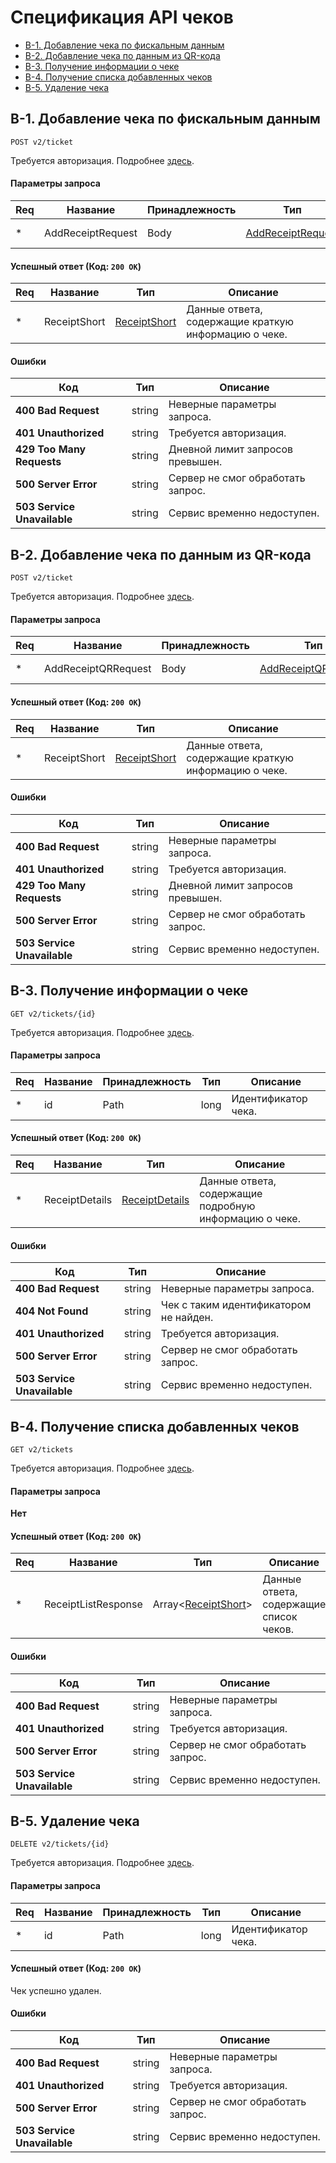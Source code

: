 # Спецификация API чеков

- [B-1. Добавление чека по фискальным данным](#b-1-%D0%B4%D0%BE%D0%B1%D0%B0%D0%B2%D0%BB%D0%B5%D0%BD%D0%B8%D0%B5-%D1%87%D0%B5%D0%BA%D0%B0-%D0%BF%D0%BE-%D1%84%D0%B8%D1%81%D0%BA%D0%B0%D0%BB%D1%8C%D0%BD%D1%8B%D0%BC-%D0%B4%D0%B0%D0%BD%D0%BD%D1%8B%D0%BC)
- [B-2. Добавление чека по данным из QR-кода](#b-2-%D0%B4%D0%BE%D0%B1%D0%B0%D0%B2%D0%BB%D0%B5%D0%BD%D0%B8%D0%B5-%D1%87%D0%B5%D0%BA%D0%B0-%D0%BF%D0%BE-%D0%B4%D0%B0%D0%BD%D0%BD%D1%8B%D0%BC-%D0%B8%D0%B7-qr-%D0%BA%D0%BE%D0%B4%D0%B0)
- [B-3. Получение информации о чеке](#b-3-%D0%BF%D0%BE%D0%BB%D1%83%D1%87%D0%B5%D0%BD%D0%B8%D0%B5-%D0%B8%D0%BD%D1%84%D0%BE%D1%80%D0%BC%D0%B0%D1%86%D0%B8%D0%B8-%D0%BE-%D1%87%D0%B5%D0%BA%D0%B5)
- [B-4. Получение списка добавленных чеков](#b-4-%D0%BF%D0%BE%D0%BB%D1%83%D1%87%D0%B5%D0%BD%D0%B8%D0%B5-%D1%81%D0%BF%D0%B8%D1%81%D0%BA%D0%B0-%D0%B4%D0%BE%D0%B1%D0%B0%D0%B2%D0%BB%D0%B5%D0%BD%D0%BD%D1%8B%D1%85-%D1%87%D0%B5%D0%BA%D0%BE%D0%B2)
- [B-5. Удаление чека](#b-5-%D1%83%D0%B4%D0%B0%D0%BB%D0%B5%D0%BD%D0%B8%D0%B5-%D1%87%D0%B5%D0%BA%D0%B0)

## **B-1. Добавление чека по фискальным данным**

`POST v2/ticket`

Требуется авторизация. Подробнее [здесь](./general-spec.md#authorization).

#### **Параметры запроса**

| Req | Название          | Принадлежность | Тип                                                    | Описание        |
| --- | ----------------- | -------------- | ------------------------------------------------------ | --------------- |
| \*  | AddReceiptRequest | Body           | [AddReceiptRequest](./data-model.md#AddReceiptRequest) | Данные запроса. |

#### Успешный ответ (Код: `200 OK`)

| Req | Название     | Тип                                          | Описание                                             |
| --- | ------------ | -------------------------------------------- | ---------------------------------------------------- |
| \*  | ReceiptShort | [ReceiptShort](./data-model.md#ReceiptShort) | Данные ответа, содержащие краткую информацию о чеке. |

#### **Ошибки**

| Код                         | Тип    | Описание                          |
| --------------------------- | ------ | --------------------------------- |
| **400 Bad Request**         | string | Неверные параметры запроса.       |
| **401 Unauthorized**        | string | Требуется авторизация.            |
| **429 Too Many Requests**   | string | Дневной лимит запросов превышен.  |
| **500 Server Error**        | string | Сервер не смог обработать запрос. |
| **503 Service Unavailable** | string | Сервис временно недоступен.       |

## **B-2. Добавление чека по данным из QR-кода**

`POST v2/ticket`

Требуется авторизация. Подробнее [здесь](./general-spec.md#authorization).

#### **Параметры запроса**

| Req | Название            | Принадлежность | Тип                                                        | Описание        |
| --- | ------------------- | -------------- | ---------------------------------------------------------- | --------------- |
| \*  | AddReceiptQRRequest | Body           | [AddReceiptQRRequest](./data-model.md#AddReceiptQRRequest) | Данные запроса. |

#### Успешный ответ (Код: `200 OK`)

| Req | Название     | Тип                                          | Описание                                             |
| --- | ------------ | -------------------------------------------- | ---------------------------------------------------- |
| \*  | ReceiptShort | [ReceiptShort](./data-model.md#ReceiptShort) | Данные ответа, содержащие краткую информацию о чеке. |

#### **Ошибки**

| Код                         | Тип    | Описание                          |
| --------------------------- | ------ | --------------------------------- |
| **400 Bad Request**         | string | Неверные параметры запроса.       |
| **401 Unauthorized**        | string | Требуется авторизация.            |
| **429 Too Many Requests**   | string | Дневной лимит запросов превышен.  |
| **500 Server Error**        | string | Сервер не смог обработать запрос. |
| **503 Service Unavailable** | string | Сервис временно недоступен.       |

## **B-3. Получение информации о чеке**

`GET v2/tickets/{id}`

Требуется авторизация. Подробнее [здесь](./general-spec.md#authorization).

#### **Параметры запроса**

| Req | Название | Принадлежность | Тип  | Описание            |
| --- | -------- | -------------- | ---- | ------------------- |
| \*  | id       | Path           | long | Идентификатор чека. |

#### Успешный ответ (Код: `200 OK`)

| Req | Название       | Тип                                              | Описание                                               |
| --- | -------------- | ------------------------------------------------ | ------------------------------------------------------ |
| \*  | ReceiptDetails | [ReceiptDetails](./data-model.md#ReceiptDetails) | Данные ответа, содержащие подробную информацию о чеке. |

#### **Ошибки**

| Код                         | Тип    | Описание                               |
| --------------------------- | ------ | -------------------------------------- |
| **400 Bad Request**         | string | Неверные параметры запроса.            |
| **404 Not Found**           | string | Чек с таким идентификатором не найден. |
| **401 Unauthorized**        | string | Требуется авторизация.                 |
| **500 Server Error**        | string | Сервер не смог обработать запрос.      |
| **503 Service Unavailable** | string | Сервис временно недоступен.            |

## **B-4. Получение списка добавленных чеков**

`GET v2/tickets`

Требуется авторизация. Подробнее [здесь](./general-spec.md#authorization).

#### **Параметры запроса**

**Нет**

#### Успешный ответ (Код: `200 OK`)

| Req | Название            | Тип                                                   | Описание                                |
| --- | ------------------- | ----------------------------------------------------- | --------------------------------------- |
| \*  | ReceiptListResponse | Array\<[ReceiptShort](./data-model.md#ReceiptShort)\> | Данные ответа, содержащие список чеков. |

#### **Ошибки**

| Код                         | Тип    | Описание                          |
| --------------------------- | ------ | --------------------------------- |
| **400 Bad Request**         | string | Неверные параметры запроса.       |
| **401 Unauthorized**        | string | Требуется авторизация.            |
| **500 Server Error**        | string | Сервер не смог обработать запрос. |
| **503 Service Unavailable** | string | Сервис временно недоступен.       |

## **B-5. Удаление чека**

`DELETE v2/tickets/{id}`

Требуется авторизация. Подробнее [здесь](./general-spec.md#authorization).

#### **Параметры запроса**

| Req | Название | Принадлежность | Тип  | Описание            |
| --- | -------- | -------------- | ---- | ------------------- |
| \*  | id       | Path           | long | Идентификатор чека. |

#### Успешный ответ (Код: `200 OK`)

Чек успешно удален.

#### **Ошибки**

| Код                         | Тип    | Описание                          |
| --------------------------- | ------ | --------------------------------- |
| **400 Bad Request**         | string | Неверные параметры запроса.       |
| **401 Unauthorized**        | string | Требуется авторизация.            |
| **500 Server Error**        | string | Сервер не смог обработать запрос. |
| **503 Service Unavailable** | string | Сервис временно недоступен.       |
